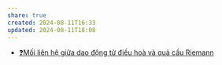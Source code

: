 ```yaml
---
share: true
created: 2024-08-11T16:33
updated: 2024-08-11T18:08
---
```

- [❓Mối liên hệ giữa dao động tử điều hoà và quả cầu Riemann](../../V%E1%BA%ADt%20l%C3%BD/%E2%9D%93M%E1%BB%91i%20li%C3%AAn%20h%E1%BB%87%20gi%E1%BB%AFa%20dao%20%C4%91%E1%BB%99ng%20t%E1%BB%AD%20%C4%91i%E1%BB%81u%20ho%C3%A0%20v%C3%A0%20qu%E1%BA%A3%20c%E1%BA%A7u%20Riemann.md)
